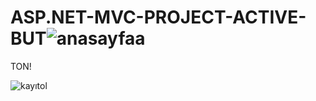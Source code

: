# ASP.NET-MVC-PROJECT-ACTIVE-BUT![anasayfaa](https://github.com/yusufcanyanikci/ASP.NET-MVC-PROJECT-ACTIVE-BUTTON/assets/121056717/4d40a088-3feb-40da-bfe8-8fe17c398220)
TON!

![kayıtol](https://github.com/yusufcanyanikci/ASP.NET-MVC-PROJECT-ACTIVE-BUTTON/assets/121056717/8e22d97b-5fce-415b-ba2f-567c64f17fd9)
